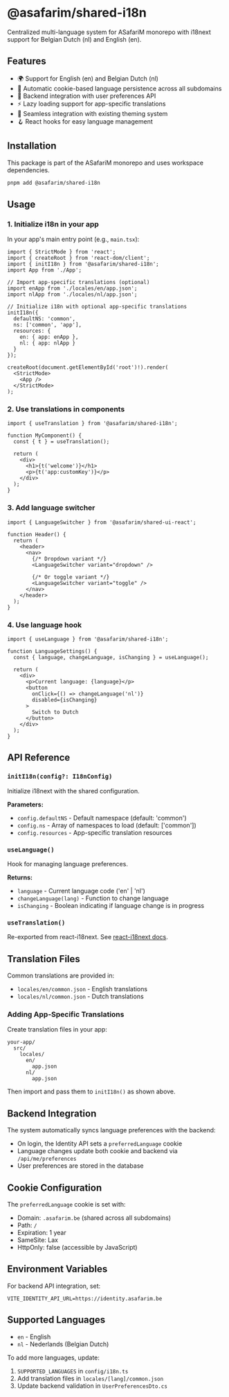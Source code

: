 # @asafarim/shared-i18n

Centralized multi-language system for ASafariM monorepo with i18next support for Belgian Dutch (nl) and English (en).

## Features

- 🌍 Support for English (en) and Belgian Dutch (nl)
- 🔄 Automatic cookie-based language persistence across all subdomains
- 🔐 Backend integration with user preferences API
- ⚡ Lazy loading support for app-specific translations
- 🎨 Seamless integration with existing theming system
- 🪝 React hooks for easy language management

## Installation

This package is part of the ASafariM monorepo and uses workspace dependencies.

```bash
pnpm add @asafarim/shared-i18n
```

## Usage

### 1. Initialize i18n in your app

In your app's main entry point (e.g., `main.tsx`):

```tsx
import { StrictMode } from 'react';
import { createRoot } from 'react-dom/client';
import { initI18n } from '@asafarim/shared-i18n';
import App from './App';

// Import app-specific translations (optional)
import enApp from './locales/en/app.json';
import nlApp from './locales/nl/app.json';

// Initialize i18n with optional app-specific translations
initI18n({
  defaultNS: 'common',
  ns: ['common', 'app'],
  resources: {
    en: { app: enApp },
    nl: { app: nlApp }
  }
});

createRoot(document.getElementById('root')!).render(
  <StrictMode>
    <App />
  </StrictMode>
);
```

### 2. Use translations in components

```tsx
import { useTranslation } from '@asafarim/shared-i18n';

function MyComponent() {
  const { t } = useTranslation();
  
  return (
    <div>
      <h1>{t('welcome')}</h1>
      <p>{t('app:customKey')}</p>
    </div>
  );
}
```

### 3. Add language switcher

```tsx
import { LanguageSwitcher } from '@asafarim/shared-ui-react';

function Header() {
  return (
    <header>
      <nav>
        {/* Dropdown variant */}
        <LanguageSwitcher variant="dropdown" />
        
        {/* Or toggle variant */}
        <LanguageSwitcher variant="toggle" />
      </nav>
    </header>
  );
}
```

### 4. Use language hook

```tsx
import { useLanguage } from '@asafarim/shared-i18n';

function LanguageSettings() {
  const { language, changeLanguage, isChanging } = useLanguage();
  
  return (
    <div>
      <p>Current language: {language}</p>
      <button 
        onClick={() => changeLanguage('nl')}
        disabled={isChanging}
      >
        Switch to Dutch
      </button>
    </div>
  );
}
```

## API Reference

### `initI18n(config?: I18nConfig)`

Initialize i18next with the shared configuration.

**Parameters:**
- `config.defaultNS` - Default namespace (default: 'common')
- `config.ns` - Array of namespaces to load (default: ['common'])
- `config.resources` - App-specific translation resources

### `useLanguage()`

Hook for managing language preferences.

**Returns:**
- `language` - Current language code ('en' | 'nl')
- `changeLanguage(lang)` - Function to change language
- `isChanging` - Boolean indicating if language change is in progress

### `useTranslation()`

Re-exported from react-i18next. See [react-i18next docs](https://react.i18next.com/latest/usetranslation-hook).

## Translation Files

Common translations are provided in:
- `locales/en/common.json` - English translations
- `locales/nl/common.json` - Dutch translations

### Adding App-Specific Translations

Create translation files in your app:

```
your-app/
  src/
    locales/
      en/
        app.json
      nl/
        app.json
```

Then import and pass them to `initI18n()` as shown above.

## Backend Integration

The system automatically syncs language preferences with the backend:

- On login, the Identity API sets a `preferredLanguage` cookie
- Language changes update both cookie and backend via `/api/me/preferences`
- User preferences are stored in the database

## Cookie Configuration

The `preferredLanguage` cookie is set with:
- Domain: `.asafarim.be` (shared across all subdomains)
- Path: `/`
- Expiration: 1 year
- SameSite: Lax
- HttpOnly: false (accessible by JavaScript)

## Environment Variables

For backend API integration, set:

```env
VITE_IDENTITY_API_URL=https://identity.asafarim.be
```

## Supported Languages

- `en` - English
- `nl` - Nederlands (Belgian Dutch)

To add more languages, update:
1. `SUPPORTED_LANGUAGES` in `config/i18n.ts`
2. Add translation files in `locales/[lang]/common.json`
3. Update backend validation in `UserPreferencesDto.cs`
